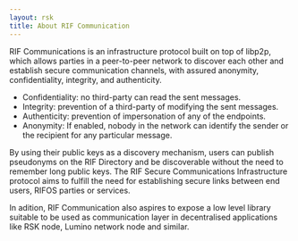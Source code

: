 ```yaml
---
layout: rsk
title: About RIF Communication
---
```


RIF Communications is an infrastructure protocol built on top of libp2p, which allows parties in a peer-to-peer network to discover each other and establish secure communication channels, with assured anonymity, confidentiality, integrity, and authenticity.

- Confidentiality: no third-party can read the sent messages.
- Integrity: prevention of a third-party of modifying the sent messages.
- Authenticity:  prevention of impersonation of any of the endpoints.
- Anonymity: If enabled, nobody in the network can identify the sender or the recipient for any particular message.

By using their public keys as a discovery mechanism, users can publish pseudonyms on the RIF Directory and be discoverable without the need to remember long public keys. The RIF Secure Communications Infrastructure protocol aims to fulfill the need for establishing secure links between end users, RIFOS parties or services.

In adition, RIF Communication also aspires to expose a low level library suitable to be used as communication layer in decentralised applications like RSK node, Lumino network node and similar.
